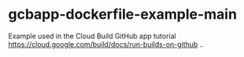 # gcbapp-dockerfile-example-main
Example used in the Cloud Build GitHub app tutorial
https://cloud.google.com/build/docs/run-builds-on-github
..


#
